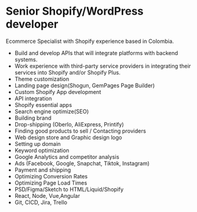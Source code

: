 # Senior Shopify/WordPress developer
Ecommerce Specialist with Shopify experience based in Colombia.
- Build and develop APIs that will integrate platforms with backend systems.
- Work experience with third-party service providers in integrating their services into Shopify and/or Shopify Plus.
- Theme customization
- Landing page design(Shogun, GemPages Page Builder)
- Custom Shopify App development
- API integration
- Shopify essential apps
- Search engine optimize(SEO)
- Building brand
- Drop-shipping (Oberlo, AliExpress, Printify)
- Finding good products to sell / Contacting providers
- Web design store and Graphic design logo
- Setting up domain
- Keyword optimization
- Google Analytics and competitor analysis
- Ads (Facebook, Google, Snapchat, Tiktok, Instagram)
- Payment and shipping
- Optimizing Conversion Rates
- Optimizing Page Load Times
- PSD/Figma/Sketch to HTML/Liquid/Shopify
- React, Node, Vue,Angular
- Git, CICD, Jira, Trello




